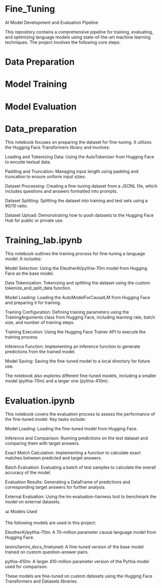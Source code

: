 # Fine_Tuning
AI Model Development and Evaluation Pipeline

This repository contains a comprehensive pipeline for training, evaluating, and optimizing language models using state-of-the-art machine learning techniques. The project involves the following core steps:
# Data Preparation
# Model Training
# Model Evaluation

# Data_preparation
This notebook focuses on preparing the dataset for fine-tuning. It utilizes the Hugging Face Transformers library and involves:

Loading and Tokenizing Data: Using the AutoTokenizer from Hugging Face to encode textual data.

Padding and Truncation: Managing input length using padding and truncation to ensure uniform input sizes.

Dataset Processing: Creating a fine-tuning dataset from a JSONL file, which includes questions and answers formatted into prompts.

Dataset Splitting: Splitting the dataset into training and test sets using a 90/10 ratio.

Dataset Upload: Demonstrating how to push datasets to the Hugging Face Hub for public or private use.

# Training_lab.ipynb
This notebook outlines the training process for fine-tuning a language model. It includes:

Model Selection: Using the EleutherAI/pythia-70m model from Hugging Face as the base model.

Data Tokenization: Tokenizing and splitting the dataset using the custom tokenize_and_split_data function.

Model Loading: Loading the AutoModelForCausalLM from Hugging Face and preparing it for training.

Training Configuration: Defining training parameters using the TrainingArguments class from Hugging Face, including learning rate, batch size, and number of training steps.

Training Execution: Using the Hugging Face Trainer API to execute the training process.

Inference Function: Implementing an inference function to generate predictions from the trained model.

Model Saving: Saving the fine-tuned model to a local directory for future use.

The notebook also explores different fine-tuned models, including a smaller model (pythia-70m) and a larger one (pythia-410m).

# Evaluation.ipynb
This notebook covers the evaluation process to assess the performance of the fine-tuned model. Key tasks include:

Model Loading: Loading the fine-tuned model from Hugging Face.

Inference and Comparison: Running predictions on the test dataset and comparing them with target answers.

Exact Match Calculation: Implementing a function to calculate exact matches between predicted and target answers.

Batch Evaluation: Evaluating a batch of test samples to calculate the overall accuracy of the model.

Evaluation Results: Generating a DataFrame of predictions and corresponding target answers for further analysis.

External Evaluation: Using the lm-evaluation-harness tool to benchmark the model on external datasets.

📊 Models Used

The following models are used in this project:

EleutherAI/pythia-70m: A 70-million parameter causal language model from Hugging Face.

lamini/lamini_docs_finetuned: A fine-tuned version of the base model trained on custom question-answer pairs.

pythia-410m: A larger 410-million parameter version of the Pythia model used for comparison.

These models are fine-tuned on custom datasets using the Hugging Face Transformers and Datasets libraries.
